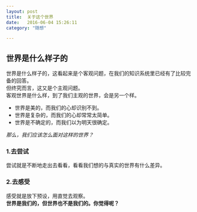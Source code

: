 ```yaml
---
layout: post   
title:  关于这个世界
date:   2016-06-04 15:26:11  
category: "随想"

---
```


## 世界是什么样子的
世界是什么样子的，这看起来是个客观问题，在我们的知识系统里已经有了比较完备的回答。  
但终究而言，这又是个主观问题。  
客观世界是什么样，到了我们主观的世界，会是另一个样。

- 世界是美的，而我们的心却识别不到。
- 世界是复杂的，而我们的心却常常太简单。
- 世界是不确定的，而我们以为明天很确定。  

*那么，我们应该怎么面对这样的世界？*

### 1.去尝试
尝试就是不断地走出去看看，看看我们想的与真实的世界有什么差异。

### 2.去感受
感受就是放下预设，用直觉去观察。  
**世界是我们的，但世界也不是我们的。你觉得呢？**